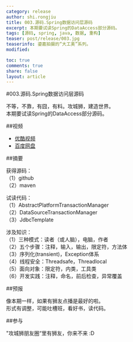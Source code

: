 ```yaml
---
category: release
author: shi.rongjiu
title: 003.源码.Spring数据访问层源码
excerpt: 本期要试读Spring的DataAccess部分源码。
tags: [源码, spring, java, 数据, 重构]
teaser: post/release/003.jpg
teaserinfo: 鎏嘉拍摄的“大工美”系列。
modified: 

toc: true
comments: true
share: false
layout: article
---
```


#003.源码.Spring数据访问层源码

不等，不靠，有囧，有料。攻城狮，建造世界。  
本期要试读Spring的DataAccess部分源码。  

##视频

  * [优酷视频](http://v.youku.com/v_show/id_XNzY2NDI0ODc2.html)
  * [百度网盘](http://pan.baidu.com/share/link?shareid=3935315343&uk=1380913564&fid=883715235375715)

##摘要

获得源码：  
（1）github  
（2）maven  

试读代码：  
（1）AbstractPlatformTransactionManager  
（2）DataSourceTransactionManager  
（3）JdbcTemplate  

涉及知识：  
（1）三种模式：读者（或人脑），电脑，作者  
（2）五个步骤：注释，输入，输出，限定符，方法体  
（3）序列化(transient)，Exception体系  
（4）线程安全：Threadsafe，Threadlocal  
（5）面向对象：限定符，内类，工具类  
（6）开发实践：注释，命名，前后检查，异常覆盖  

##预报

像本期一样，如果有狮友点播是最好的啦。  
形式有调整，可能吐槽班，看好书，读代码。  

##参与

"攻城狮朋友圈“里有狮友，你来不来 :D  
